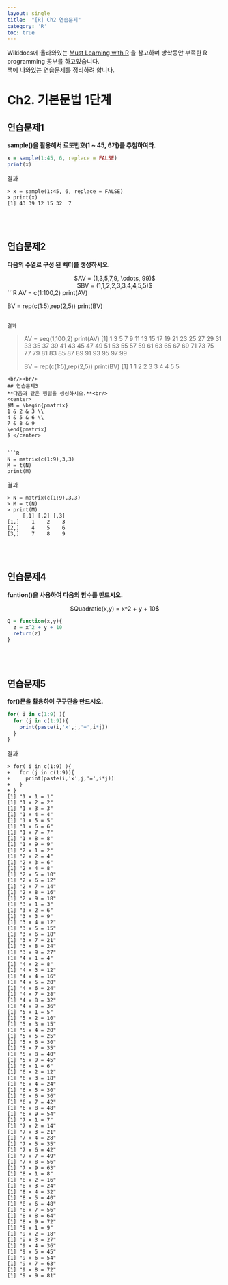 ```yaml
---
layout: single
title:  "[R] Ch2 연습문제"
category: 'R'
toc: true
---
```



Wikidocs에 올라와있는 [Must Learning with R](https://wikidocs.net/book/4315) 을 참고하며 방학동안 부족한 R programming 공부를 하고있습니다.<br/>
책에 나와있는 연습문제를 정리하려 합니다.

# Ch2. 기본문법 1단계


## 연습문제1
**sample()을 활용해서 로또번호(1 ~ 45, 6개)를 추첨하여라.**

```R
x = sample(1:45, 6, replace = FALSE)
print(x)
```
결과
```
> x = sample(1:45, 6, replace = FALSE)
> print(x)
[1] 43 39 12 15 32  7
```
<br/><br/>
## 연습문제2
**다음의 수열로 구성 된 벡터를 생성하시오.** <br/>
<center> $AV = (1,3,5,7,9, \cdots, 99)$<br/> $BV = (1,1,2,2,3,3,4,4,5,5)$ </center> 
```R
AV = c(1:100,2)
print(AV)

BV = rep(c(1:5),rep(2,5))
print(BV)
```

결과
```
> AV = seq(1,100,2)
> print(AV)
 [1]  1  3  5  7  9 11 13 15 17 19 21 23 25 27 29 31 33 35 37 39 41 43 45 47 49 51 53 55 57 59 61 63 65 67 69 71 73 75 77 79 81 83 85 87 89 91 93 95 97 99
> 
> 
> BV = rep(c(1:5),rep(2,5))
> print(BV)
 [1] 1 1 2 2 3 3 4 4 5 5
```
<br/><br/>
## 연습문제3
**다음과 같은 행렬을 생성하시오.**<br/>
<center> 
$M = \begin{pmatrix}
1 & 2 & 3 \\
4 & 5 & 6 \\
7 & 8 & 9
\end{pmatrix}
$ </center> 


```R
N = matrix(c(1:9),3,3)
M = t(N)
print(M)
```
결과
```
> N = matrix(c(1:9),3,3)
> M = t(N)
> print(M)
     [,1] [,2] [,3]
[1,]    1    2    3
[2,]    4    5    6
[3,]    7    8    9
```

<br/><br/>
## 연습문제4
**funtion()을 사용하여 다음의 함수를 만드시오.** <br/>
 <center> 
$Quadratic(x,y) = x^2 + y + 10$  </center> 

```R
Q = function(x,y){
  z = x^2 + y + 10
  return(z)
}
```
<br/><br/>
## 연습문제5
**for()문을 활용하여 구구단을 만드시오.**

```R
for( i in c(1:9) ){
  for (j in c(1:9)){
    print(paste(i,'x',j,'=',i*j))
  }
}
```
결과
```
> for( i in c(1:9) ){
+   for (j in c(1:9)){
+     print(paste(i,'x',j,'=',i*j))
+   }
+ }
[1] "1 x 1 = 1"
[1] "1 x 2 = 2"
[1] "1 x 3 = 3"
[1] "1 x 4 = 4"
[1] "1 x 5 = 5"
[1] "1 x 6 = 6"
[1] "1 x 7 = 7"
[1] "1 x 8 = 8"
[1] "1 x 9 = 9"
[1] "2 x 1 = 2"
[1] "2 x 2 = 4"
[1] "2 x 3 = 6"
[1] "2 x 4 = 8"
[1] "2 x 5 = 10"
[1] "2 x 6 = 12"
[1] "2 x 7 = 14"
[1] "2 x 8 = 16"
[1] "2 x 9 = 18"
[1] "3 x 1 = 3"
[1] "3 x 2 = 6"
[1] "3 x 3 = 9"
[1] "3 x 4 = 12"
[1] "3 x 5 = 15"
[1] "3 x 6 = 18"
[1] "3 x 7 = 21"
[1] "3 x 8 = 24"
[1] "3 x 9 = 27"
[1] "4 x 1 = 4"
[1] "4 x 2 = 8"
[1] "4 x 3 = 12"
[1] "4 x 4 = 16"
[1] "4 x 5 = 20"
[1] "4 x 6 = 24"
[1] "4 x 7 = 28"
[1] "4 x 8 = 32"
[1] "4 x 9 = 36"
[1] "5 x 1 = 5"
[1] "5 x 2 = 10"
[1] "5 x 3 = 15"
[1] "5 x 4 = 20"
[1] "5 x 5 = 25"
[1] "5 x 6 = 30"
[1] "5 x 7 = 35"
[1] "5 x 8 = 40"
[1] "5 x 9 = 45"
[1] "6 x 1 = 6"
[1] "6 x 2 = 12"
[1] "6 x 3 = 18"
[1] "6 x 4 = 24"
[1] "6 x 5 = 30"
[1] "6 x 6 = 36"
[1] "6 x 7 = 42"
[1] "6 x 8 = 48"
[1] "6 x 9 = 54"
[1] "7 x 1 = 7"
[1] "7 x 2 = 14"
[1] "7 x 3 = 21"
[1] "7 x 4 = 28"
[1] "7 x 5 = 35"
[1] "7 x 6 = 42"
[1] "7 x 7 = 49"
[1] "7 x 8 = 56"
[1] "7 x 9 = 63"
[1] "8 x 1 = 8"
[1] "8 x 2 = 16"
[1] "8 x 3 = 24"
[1] "8 x 4 = 32"
[1] "8 x 5 = 40"
[1] "8 x 6 = 48"
[1] "8 x 7 = 56"
[1] "8 x 8 = 64"
[1] "8 x 9 = 72"
[1] "9 x 1 = 9"
[1] "9 x 2 = 18"
[1] "9 x 3 = 27"
[1] "9 x 4 = 36"
[1] "9 x 5 = 45"
[1] "9 x 6 = 54"
[1] "9 x 7 = 63"
[1] "9 x 8 = 72"
[1] "9 x 9 = 81"
```
